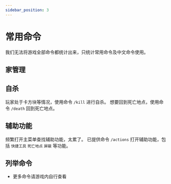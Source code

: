 ```yaml
---
sidebar_position: 3
---
```


# 常用命令

我们无法将游戏全部命令都统计出来，只统计常用命令及中文命令使用。

## 家管理



## 自杀

玩家处于卡方块等情况，使用命令 `/kill` 进行自杀。
想要回到死亡地点，使用命令 `/death` 回到死亡地点。

## 辅助功能

频繁打开主菜单查找辅助功能，太累了。
已提供命令 `/actions` 打开辅助功能，包括 `快捷工具` `死亡地点` `屏蔽` 等功能。

## 列举命令

* 更多命令请游戏内自行查看
